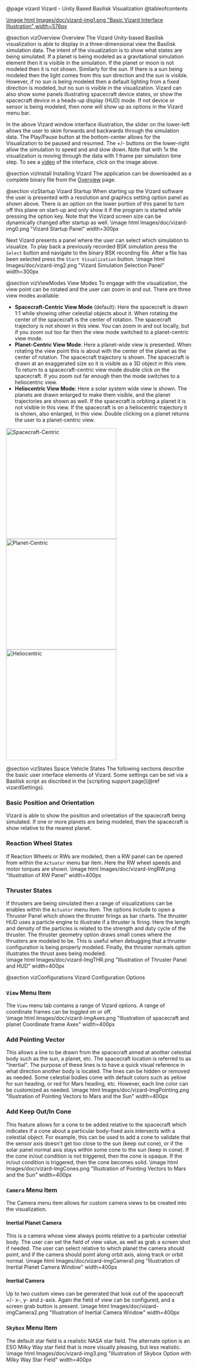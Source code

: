 @page vizard Vizard - Unity Based Basilisk Visualization
@tableofcontents




<a href="https://hanspeterschaub.info/Movies/Vizard-Basic-Features.mp4">
\image html Images/doc/vizard-img1.png "Basic Vizard Interface Illustration" width=576px
</a>


@section vizOverview Overview
The Vizard Unity-based Basilisk visualization is able to display in a three-dimensional view the Basilisk simulation data.  The intent of the visualization is to show what states are being simulated.  If a planet is being modeled as a gravitational simulation element then it is visible in the simulation.  If the planet or moon is not modeled then it is not shown.  Similarly for the sun.  If there is a sun being modeled then the light comes from this sun direction and the sun is visible.  However, if no sun is being modeled then a default lighting from a fixed direction is modeled, but no sun is visible in the visualization. Vizard can also show some panels illustrating spacecraft device states, or show the spacecraft device in a heads-up display (HUD) mode.  If not device or sensor is being modeled, then none will show up as options in the Vizard menu bar.

In the above Vizard window interface illustration, the slider on the lower-left allows the user to skim forwards and backwards through the simulation data.  The Play/Pause button at the bottom-center allows for the Visualization to be paused and resumed.  The +/- buttons on the lower-right allow the simulation to speed and and slow down.  Note that with 1x the visualization is moving through the data with 1 frame per simulation time step.  To see a [video](https://hanspeterschaub.info/Movies/Vizard-Basic-Features.mp4) of the interface, click on the image above.

@section vizInstall Installing Vizard
The application can be downloaded as a complete binary file from the [Overview](http://hanspeterschaub.info/bskMain.html) page.

@section vizStartup Vizard Startup
When starting up the Vizard software the user is presented with a resolution and graphics setting option panel as shown above.  There is an option on the lower portion of this panel to turn off this plane on start-up and only show it if the program is started while pressing the option key.  Note that the Vizard screen size can be dynamically changed after startup as well.
\image html Images/doc/vizard-img0.png "Vizard Startup Panel" width=300px

Next Vizard presents a panel where the user can select which simulation to visualize.  To play back a previously recorded BSK simulation press the `Select` button and navigate to the binary BSK recording file.  After a file has been selected press the `Start Visualization` button.
\image html Images/doc/vizard-img2.png "Vizard Simulation Selection Panel" width=300px


@section vizViewModes View Modes
To engage with the visualization, the view point can be rotated and the user can zoom in and out.  There are three view modes available:

* **Spacecraft-Centric View Mode** (default): Here the spacecraft is drawn 1:1 while showing other celestial objects about it.  When rotating the center of the spacecraft is the center of rotation. The spacecraft trajectory is not shown in this view.  You can zoom in and out locally, but if you zoom out too far then the view mode switched to a planet-centric view mode.
* **Planet-Centric View Mode**: Here a planet-wide view is presented.  When rotating the view point this is about with the center of the planet as the center of rotation. The spacecraft trajectory is shown.  The spacecraft is drawn at an exaggerated size so it is visible as a 3D object in this view.  To return to a spacecraft-centric view mode double click on the spacecraft.  If you zoom out far enough then the mode switches to a heliocentric view.
* **Heliocentric View Mode**:  Here a solar system wide view is shown.  The planets are drawn enlarged to make them visible, and the planet trajectories are shown as well.  If the spacecraft is orbiting a planet it is not visible in this view.  If the spacecraft is on a heliocentric trajectory it is shown, also enlarged, in this view.  Double clicking on a planet returns the user to a planet-centric view.


<img src="vizard-imgView1.png" width="300px" alt="Spacecraft-Centric">
<img src="vizard-imgView2.png" width="300px" alt="Planet-Centric">
<img src="vizard-imgView3.png" width="300px" alt="Heliocentric">



@section vizStates Space Vehicle States
The following sections describe the basic user interface elements of Vizard.  Some settings can be set via a Basilisk script as discribed in the [scripting support page](@ref vizardSettings).

### Basic Position and Orientation
Vizard is able to show the position and orientation of the spacecraft being simulated.  If one or more planets are being modeled, then the spacecraft is show relative to the nearest planet.  

### Reaction Wheel States
If Reaction Wheels or RWs are modeled, then a RW panel can be opened from within the `Actuator` menu bar item.  Here the RW wheel speeds and motor torques are shown.
\image html Images/doc/vizard-ImgRW.png "Illustration of RW Panel" width=400px


### Thruster States
If thrusters are being simulated then a range of visualizations can be enables within the `Actuator` menu item.  The options include to open a Thruster Panel which shows the thruster firings as bar charts.  The thruster HUD uses a particle engine to illustrate if a thruster is firing.  Here the length and density of the particles is related to the strength and duty cycle of the thruster.  The thruster geometry option draws small cones where the thrusters are modeled to be.  This is useful when debugging that a thruster configuration is being properly modeled.  Finally, the thruster normals option illustrates the thrust axes being modeled.  
\image html Images/doc/vizard-ImgTHR.png "Illustration of Thruster Panel and HUD" width=400px



@section vizConfigurations Vizard Configuration Options

### `View` Menu Item
The `View` menu tab contains a range of Vizard options.  A range of coordinate frames can be toggled on or off.  
\image html Images/doc/vizard-imgAxes.png "Illustration of spacecraft and planet Coordinate frame Axes" width=400px

### Add Pointing Vector
This allows a line to be drawn from the spacecraft aimed at another celestial body such as the sun, a planet, etc.  The spacecraft location is referred to as "Inertial".  The purpose of these lines is to have a quick visual reference in what direction another body is located.  The lines can be hidden or removed as needed.  Some celestial bodies come with default colors such as yellow for sun heading, or red for Mars heading, etc.  However, each line color can be customized as needed.
\image html Images/doc/vizard-ImgPointing.png "Illustration of Pointing Vectors to Mars and the Sun" width=400px

### Add Keep Out/In Cone
This feature allows for a cone to be added relative to the spacecraft which indicates if a cone about a particular body-fixed axis intersects with a celestial object.  For example, this can be used to add a cone to validate that the sensor axis doesn't get too close to the sun (keep out cone), or if the solar panel normal axis stays within some cone to the sun (keep in cone).  If the cone in/out condition is not triggered, then the cone is opaque.  If the in/out condition is triggered, then the cone becomes solid.
\image html Images/doc/vizard-ImgCones.png "Illustration of Pointing Vectors to Mars and the Sun" width=400px

### `Camera` Menu Item
The Camera menu item allows for custom camera views to be created into the visualization.  

#### Inertial Planet Camera
This is a camera whose view always points relative to a particular celestial body.  The user can set the field of view value, as well as grab a screen shot if needed.  The user can select relative to which planet the camera should point, and if the camera should point along orbit axis, along track or orbit normal.
\image html Images/doc/vizard-imgCamera1.png "Illustration of Inertial Planet Camera Window" width=400px

#### Inertial Camera
Up to two custom views can be generated that look out of the spacecraft +/- x-, y- and z-axis.  Again the field of view can be configured, and a screen grab button is present.
\image html Images/doc/vizard-imgCamera2.png "Illustration of Inertial Camera Window" width=400px

### `Skybox` Menu Item
The default star field is a realistic NASA star field.  The alternate option is an ESO Milky Way star field that is more visually pleasing, but less realistic.  
\image html Images/doc/vizard-img3.png "Illustration of Skybox Option with Milky Way Star Field" width=400px



